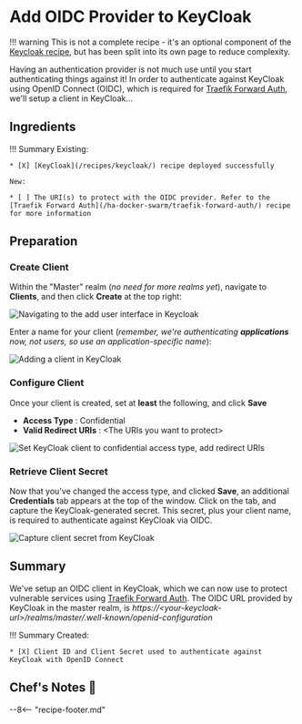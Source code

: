 # Add OIDC Provider to KeyCloak

!!! warning
    This is not a complete recipe - it's an optional component of the [Keycloak recipe](/recipes/keycloak/), but has been split into its own page to reduce complexity.

Having an authentication provider is not much use until you start authenticating things against it! In order to authenticate against KeyCloak using OpenID Connect (OIDC), which is required for [Traefik Forward Auth](/ha-docker-swarm/traefik-forward-auth/), we'll setup a client in KeyCloak...

## Ingredients

!!! Summary
    Existing:

    * [X] [KeyCloak](/recipes/keycloak/) recipe deployed successfully

    New:

    * [ ] The URI(s) to protect with the OIDC provider. Refer to the [Traefik Forward Auth](/ha-docker-swarm/traefik-forward-auth/) recipe for more information  

## Preparation 

### Create Client

Within the "Master" realm (*no need for more realms yet*), navigate to **Clients**, and then click **Create** at the top right:

![Navigating to the add user interface in Keycloak](/images/keycloak-add-client-1.png)

Enter a name for your client (*remember, we're authenticating **applications** now, not users, so use an application-specific name*):

![Adding a client in KeyCloak](/images/keycloak-add-client-2.png)

### Configure Client

Once your client is created, set at **least** the following, and click **Save**

* **Access Type** : Confidential
* **Valid Redirect URIs** : <The URIs you want to protect\>

![Set KeyCloak client to confidential access type, add redirect URIs](/images/keycloak-add-client-3.png)

### Retrieve Client Secret

Now that you've changed the access type, and clicked **Save**, an additional **Credentials** tab appears at the top of the window. Click on the tab, and capture the KeyCloak-generated secret. This secret, plus your client name, is required to authenticate against KeyCloak via OIDC.

![Capture client secret from KeyCloak](/images/keycloak-add-client-4.png)

## Summary

We've setup an OIDC client in KeyCloak, which we can now use to protect vulnerable services using [Traefik Forward Auth](/ha-docker-swarm/traefik-forward-auth/). The OIDC URL provided by KeyCloak in the master realm, is *https://<your-keycloak-url\>/realms/master/.well-known/openid-configuration*

!!! Summary
    Created:

    * [X] Client ID and Client Secret used to authenticate against KeyCloak with OpenID Connect

## Chef's Notes 📓

--8<-- "recipe-footer.md"